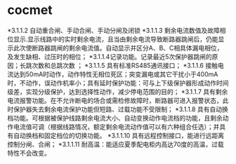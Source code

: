 # cocmet
*3.1.1.2  自动重合闸、手动合闸、手动分闸及闭锁
*3.1.1.3  剩余电流数值及故障相位显示.显示线路中的实时剩余电流，且当由剩余电流导致断路器跳闸后，仍能显示此次使断路器跳闸的剩余电流值。自动显示并区分A、B、C相具体漏电相位，及发生缺相、过压时的相位；
*3.1.1.4记录功能。记录最近5次保护器跳闸的原因；长跳次数和总跳次数 ；
*3.1.1.5  具有标准RS485通讯接口；
*3.1.1.6  接触电流达到50mA时动作，动作特性无相位死区；突变漏电或其它干扰小于400mA时，不动作，误动作机率小；具有延时保护功能：可与上下级保护器形成动作时间级差，实现分级保护，达到选择性动作，减少停电范围的目的；
*3.1.1.7  具有剩余电流报警功能。在不允许断电的场合或需检修故障时，断路器可进入报警状态，此时保护器失去剩余电流保护功能但短路、过载功能不受限制；
*3.1.1.8  具有自动换档功能。可根据被保护线路剩余电流大小、自动变换动作电流档的功能，且剩余动作电流值可调（根据线路情况，额定剩余电流动作值可以有六种组合任选）；并具有自动换档和固定档位的切换功能。
*3.1.1.10  具有远程控制接口，能进行远距离控制分闸、合闸；
*3.1.1.11   耐高温：能适应夏季配电柜内高达70度的高温，过载特性不会改变。

